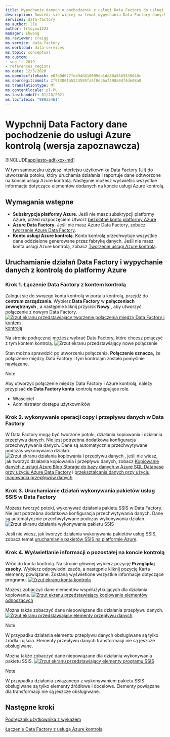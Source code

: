 ```yaml
---
title: Wypychanie danych o pochodzeniu z usługi Data Factory do usługi Azure Purview
description: Dowiedz się więcej na temat wypychania Data Factory danych kontrolą do platformy Azure
services: data-factory
ms.author: lle
author: lrtoyou1223
manager: shwang
ms.reviewer: craigg
ms.service: data-factory
ms.workload: data-services
ms.topic: conceptual
ms.custom:
- seo-lt-2019
- references_regions
ms.date: 12/3/2020
ms.openlocfilehash: e87a9d677fee94d410099db1da80a56b5539048c
ms.sourcegitcommit: 2f9f306fa5224595fa5f8ec6af498a0df4de08a8
ms.translationtype: MT
ms.contentlocale: pl-PL
ms.lasthandoff: 01/28/2021
ms.locfileid: "98935461"
---
```

# <a name="push-data-factory-lineage-data-to-azure-purview-preview"></a>Wypchnij Data Factory dane pochodzenie do usługi Azure kontrolą (wersja zapoznawcza)

[!INCLUDE[appliesto-adf-xxx-md](includes/appliesto-adf-xxx-md.md)]

W tym samouczku użyjesz interfejsu użytkownika Data Factory (UI) do utworzenia potoku, który uruchamia działania i raportuje dane odtworzone na koncie usługi Azure kontrolą. Następnie możesz wyświetlić wszystkie informacje dotyczące elementów dodanych na koncie usługi Azure kontrolą.

## <a name="prerequisites"></a>Wymagania wstępne
* **Subskrypcja platformy Azure**. Jeśli nie masz subskrypcji platformy Azure, przed rozpoczęciem Utwórz [bezpłatne konto platformy Azure](https://azure.microsoft.com/free/) .
* **Azure Data Factory**. Jeśli nie masz Azure Data Factory, zobacz [tworzenie Azure Data Factory](./quickstart-create-data-factory-portal.md).
* **Konto usługi Azure kontrolą**. Konto kontrolą przechwytuje wszystkie dane oddzielone generowane przez fabrykę danych. Jeśli nie masz konta usługi Azure kontrolą, zobacz [Tworzenie usługi Azure kontrolą](../purview/create-catalog-portal.md).


## <a name="run-data-factory-activities-and-push-lineage-data-to-azure-purview"></a>Uruchamianie działań Data Factory i wypychanie danych z kontrolą do platformy Azure
### <a name="step-1--connect-data-factory-to-your-purview-account"></a>Krok 1. Łączenie Data Factory z kontem kontrolą
Zaloguj się do swojego konta kontrolą w portalu kontrolą, przejdź do **centrum zarządzania**. Wybierz **Data Factory** w **połączeniach zewnętrznych** , a następnie kliknij przycisk **Nowy** , aby utworzyć połączenie z nowym Data Factory. 
[![Zrzut ekranu przedstawiający tworzenie połączenia między Data Factory i kontem ](./media/data-factory-purview/connect-adf-to-purview.png) kontrolą ](./media/data-factory-purview/connect-adf-to-purview.png#lightbox)

Na stronie podręcznej możesz wybrać Data Factory, które chcesz połączyć z tym kontem kontrolą. 
![Zrzut ekranu przedstawiający nowe połączenie](./media/data-factory-purview/new-adf-purview-connection.png)

Stan można sprawdzić po utworzeniu połączenia. **Połączenie oznacza,** że połączenie między Data Factory i tym kontroląm zostało pomyślnie nawiązane. 
> [!NOTE]
> Aby utworzyć połączenie między Data Factory i Azure kontrolą, należy przypisać **do Data Factory konta** kontrolą następujące role.
> - Właściciel
> - Administrator dostępu użytkowników

### <a name="step-2-run-copy-and-dataflow-activities-in-data-factory"></a>Krok 2. wykonywanie operacji copy i przepływu danych w Data Factory
W Data Factory mogą być tworzone potoki, działania kopiowania i działania przepływu danych. Nie jest potrzebna dodatkowa konfiguracja przechwytywania danych. Dane są automatycznie przechwytywane podczas wykonywania działań.
![Zrzut ekranu działania kopiowania i przepływu danych ](./media/data-factory-purview/adf-activities-for-lineage.png) , jeśli nie wiesz, jak tworzyć działania kopiowania i przepływu danych, zobacz [Kopiowanie danych z usługi Azure Blob Storage do bazy danych w Azure SQL Database przy użyciu Azure Data Factory](./tutorial-copy-data-portal.md) i [przekształcania danych przy użyciu mapowania przepływów danych](./tutorial-data-flow.md).

### <a name="step-3-run-execute-ssis-package-activities-in-data-factory"></a>Krok 3. Uruchamianie działań wykonywania pakietów usług SSIS w Data Factory
Możesz tworzyć potoki, wykonywać działania pakietu SSIS w Data Factory. Nie jest potrzebna dodatkowa konfiguracja przechwytywania danych. Dane są automatycznie przechwytywane podczas wykonywania działań.
![Zrzut ekranu działania wykonywania pakietu SSIS](./media/data-factory-purview/ssis-activities-for-lineage.png)

Jeśli nie wiesz, jak tworzyć działania wykonywania pakietów usług SSIS, zobacz temat [uruchamianie pakietów SSIS na platformie Azure](./tutorial-deploy-ssis-packages-azure.md).

### <a name="step-4-view-lineage-information-in-your-purview-account"></a>Krok 4. Wyświetlanie informacji o pozostałej na koncie kontrolą
Wróć do konta kontrolą. Na stronie głównej wybierz pozycję **Przeglądaj zasoby**. Wybierz odpowiedni zasób, a następnie kliknij pozycję Karta elementy powiązane. Zostaną wyświetlone wszystkie informacje dotyczące programu.
[![Zrzut ekranu konta ](./media/data-factory-purview/view-dataset.png) kontrolą ](./media/data-factory-purview/view-dataset.png#lightbox)

Możesz zobaczyć dane elementów współużytkujących dla działania kopiowania.
[![Zrzut ekranu przedstawiający kopiowanie ](./media/data-factory-purview/copy-lineage.png) elementów odnoszących ](./media/data-factory-purview/copy-lineage.png#lightbox)

Można także zobaczyć dane niepowiązane dla działania przepływu danych.
[![Zrzut ekranu przedstawiający elementy przepływu danych ](./media/data-factory-purview/dataflow-lineage.png)](./media/data-factory-purview/dataflow-lineage.png#lightbox)

> [!NOTE] 
> W przypadku działania elementu przepływu danych obsługiwane są tylko źródła i ujścia. Elementy przepływu danych transformacji nie są jeszcze obsługiwane.

Można także zobaczyć dane niepowiązane dla działania wykonywania pakietu SSIS.
[![Zrzut ekranu przedstawiający elementy programu SSIS ](./media/data-factory-purview/ssis-lineage.png)](./media/data-factory-purview/ssis-lineage.png#lightbox)

> [!NOTE] 
> W przypadku działania związanego z wykonywaniem pakietu SSIS obsługiwane są tylko elementy źródłowe i docelowe. Elementy powiązane dla transformacji nie są jeszcze obsługiwane.

## <a name="next-steps"></a>Następne kroki
[Podręcznik użytkownika z wykazem](../purview/catalog-lineage-user-guide.md)

[Łączenie Data Factory z usługą Azure kontrolą](connect-data-factory-to-azure-purview.md)
